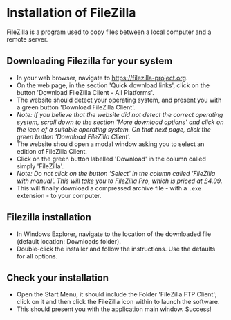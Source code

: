 # Installation of FileZilla

FileZilla is a program used to copy files between a local computer and a remote server.

## Downloading Filezilla for your system

  - In your web browser, navigate to <https://filezilla-project.org>.
  - On the web page, in the section 'Quick download links', click on the button 'Download FileZilla Client - All Platforms'.
  - The website should detect your operating system, and present you with a green button 'Download FileZilla Client'.
  - _Note: If you believe that the website did not detect the correct operating system, scroll down to the section 'More download options' and click on the icon of a suitable operating system. On that next page, click the green button 'Download FileZilla Client'._
  - The website should open a modal window asking you to select an edition of FileZilla Client.
  - Click on the green button labelled 'Download' in the column called simply 'FileZilla'.
  - _Note: Do not click on the button 'Select' in the column called 'FileZilla with manual'. This will take you to FileZilla Pro, which is priced at £4.99._
  - This will finally download a compressed archive file - with a `.exe` extension - to your computer.

## Filezilla installation

  - In Windows Explorer, navigate to the location of the downloaded file (default location: Downloads folder).
  - Double-click the installer and follow the instructions. Use the defaults for all options.


## Check your installation

  - Open the Start Menu, it should include the Folder 'FileZilla FTP Client'; click on it and then click the FileZilla icon within to launch the software.
  - This should present you with the application main window. Success!


